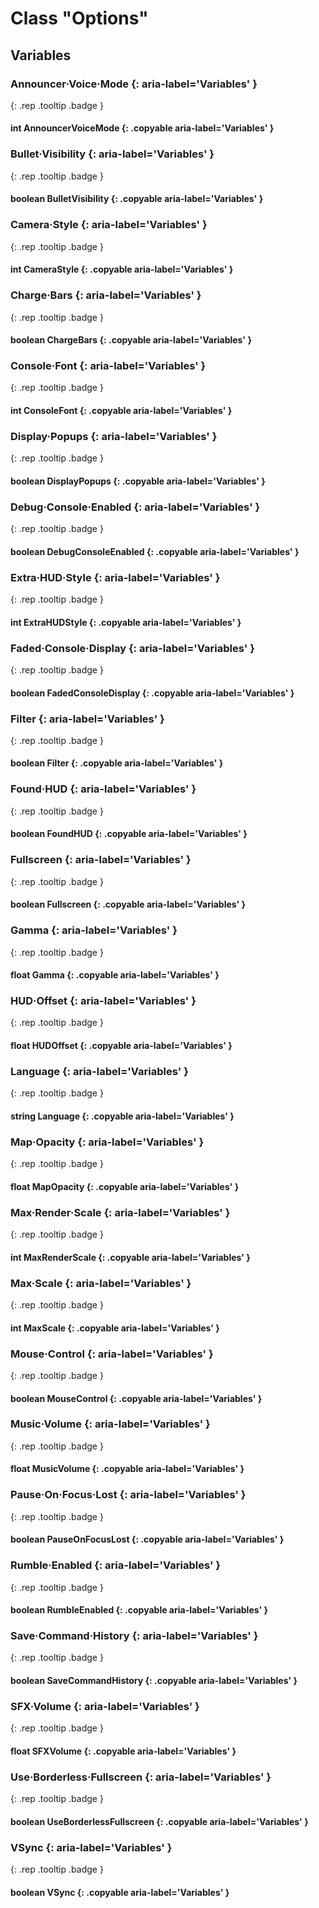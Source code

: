 # Class "Options"

## Variables
### Announcer·Voice·Mode {: aria-label='Variables' }
[ ](#){: .rep .tooltip .badge }
#### int AnnouncerVoiceMode  {: .copyable aria-label='Variables' }

### Bullet·Visibility {: aria-label='Variables' }
[ ](#){: .rep .tooltip .badge }
#### boolean BulletVisibility  {: .copyable aria-label='Variables' }

### Camera·Style {: aria-label='Variables' }
[ ](#){: .rep .tooltip .badge }
#### int CameraStyle  {: .copyable aria-label='Variables' }

### Charge·Bars {: aria-label='Variables' }
[ ](#){: .rep .tooltip .badge }
#### boolean ChargeBars  {: .copyable aria-label='Variables' }

### Console·Font {: aria-label='Variables' }
[ ](#){: .rep .tooltip .badge }
#### int ConsoleFont  {: .copyable aria-label='Variables' }

### Display·Popups {: aria-label='Variables' }
[ ](#){: .rep .tooltip .badge }
#### boolean DisplayPopups  {: .copyable aria-label='Variables' }

### Debug·Console·Enabled {: aria-label='Variables' }
[ ](#){: .rep .tooltip .badge }
#### boolean DebugConsoleEnabled  {: .copyable aria-label='Variables' }

### Extra·HUD·Style {: aria-label='Variables' }
[ ](#){: .rep .tooltip .badge }
#### int ExtraHUDStyle  {: .copyable aria-label='Variables' }

### Faded·Console·Display {: aria-label='Variables' }
[ ](#){: .rep .tooltip .badge }
#### boolean FadedConsoleDisplay  {: .copyable aria-label='Variables' }

### Filter {: aria-label='Variables' }
[ ](#){: .rep .tooltip .badge }
#### boolean Filter  {: .copyable aria-label='Variables' }

### Found·HUD {: aria-label='Variables' }
[ ](#){: .rep .tooltip .badge }
#### boolean FoundHUD  {: .copyable aria-label='Variables' }

### Fullscreen {: aria-label='Variables' }
[ ](#){: .rep .tooltip .badge }
#### boolean Fullscreen  {: .copyable aria-label='Variables' }

### Gamma {: aria-label='Variables' }
[ ](#){: .rep .tooltip .badge }
#### float Gamma  {: .copyable aria-label='Variables' }

### HUD·Offset {: aria-label='Variables' }
[ ](#){: .rep .tooltip .badge }
#### float HUDOffset  {: .copyable aria-label='Variables' }

### Language {: aria-label='Variables' }
[ ](#){: .rep .tooltip .badge }
#### string Language  {: .copyable aria-label='Variables' }

### Map·Opacity {: aria-label='Variables' }
[ ](#){: .rep .tooltip .badge }
#### float MapOpacity  {: .copyable aria-label='Variables' }

### Max·Render·Scale {: aria-label='Variables' }
[ ](#){: .rep .tooltip .badge }
#### int MaxRenderScale  {: .copyable aria-label='Variables' }

### Max·Scale {: aria-label='Variables' }
[ ](#){: .rep .tooltip .badge }
#### int MaxScale  {: .copyable aria-label='Variables' }

### Mouse·Control {: aria-label='Variables' }
[ ](#){: .rep .tooltip .badge }
#### boolean MouseControl  {: .copyable aria-label='Variables' }

### Music·Volume {: aria-label='Variables' }
[ ](#){: .rep .tooltip .badge }
#### float MusicVolume  {: .copyable aria-label='Variables' }

### Pause·On·Focus·Lost {: aria-label='Variables' }
[ ](#){: .rep .tooltip .badge }
#### boolean PauseOnFocusLost  {: .copyable aria-label='Variables' }

### Rumble·Enabled {: aria-label='Variables' }
[ ](#){: .rep .tooltip .badge }
#### boolean RumbleEnabled  {: .copyable aria-label='Variables' }

### Save·Command·History {: aria-label='Variables' }
[ ](#){: .rep .tooltip .badge }
#### boolean SaveCommandHistory  {: .copyable aria-label='Variables' }

### SFX·Volume {: aria-label='Variables' }
[ ](#){: .rep .tooltip .badge }
#### float SFXVolume  {: .copyable aria-label='Variables' }

### Use·Borderless·Fullscreen {: aria-label='Variables' }
[ ](#){: .rep .tooltip .badge }
#### boolean UseBorderlessFullscreen  {: .copyable aria-label='Variables' }

### VSync {: aria-label='Variables' }
[ ](#){: .rep .tooltip .badge }
#### boolean VSync  {: .copyable aria-label='Variables' }
